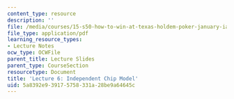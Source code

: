 ```yaml
---
content_type: resource
description: ''
file: /media/courses/15-s50-how-to-win-at-texas-holdem-poker-january-iap-2016/5a8392e939175758331a28be9a64645c_MIT15_S50IAP16_L6.pdf
file_type: application/pdf
learning_resource_types:
- Lecture Notes
ocw_type: OCWFile
parent_title: Lecture Slides
parent_type: CourseSection
resourcetype: Document
title: 'Lecture 6: Independent Chip Model'
uid: 5a8392e9-3917-5758-331a-28be9a64645c
---
```

